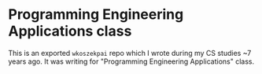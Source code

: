 # Programming Engineering Applications class

This is an exported `wkoszekpai` repo which I wrote during my CS studies
~7 years ago. It was writing for "Programming Engineering Applications"
class.
